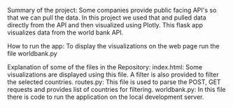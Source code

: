 Summary of the project:
    Some companies provide public facing API's so that we can pull the data.
In this project we used that and pulled data directly from the API and then visualized using Plotly.
This flask app visualizes data from the world bank API.

How to run the app:
    To display the visualizations on the web page run the file worldbank.py

Explanation of some of the files in the Repository:
    index.html: Some visualizations are displayed using this file. A filter is also provided 
    to filter the selected countries.
    routes.py: This file is used to parse the POST, GET requests and provides list of countries for filtering.
    worldbank.py: In this file there is code to run the application on the local development server.
